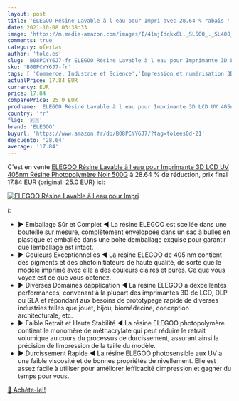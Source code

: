 ```yaml
---
layout: post
title: 'ELEGOO Résine Lavable à l eau pour Impri avec 28.64 % rabais '
date: 2021-10-08 03:38:33
image: 'https://m.media-amazon.com/images/I/41mjIdqkx6L._SL500_._SL400_.jpg'
comments: true
category: ofertas
author: 'tole.es'
slug: 'B08PCYY6J7-fr ELEGOO Résine Lavable à l eau pour Imprimante 3D LCD UV...'
sku: 'B08PCYY6J7-fr'
tags: [ 'Commerce, Industrie et Science','Impression et numérisation 3D','Matériaux dimpression 3D','Matériaux dimpression 3D liquides','elegoo', ]
actualPrice: 17.84 EUR
currency: EUR
price: 17.84
comparePrice: 25.0 EUR
prodname: 'ELEGOO Résine Lavable à l eau pour Imprimante 3D LCD UV 405nm Résine Photopolymère  Noir 500G'
country: 'fr'
flag: '🇫🇷'
brand: 'ELEGOO'
buyurl: 'https://www.amazon.fr/dp/B08PCYY6J7/?tag=tolees0d-21'
descuento: '28.64'
average: '17.84'
---
```


C'est en vente [ELEGOO Résine Lavable à l eau pour Imprimante 3D LCD UV 405nm Résine Photopolymère  Noir 500G](https://www.amazon.fr/dp/B08PCYY6J7/?tag=tolees0d-21)  à  28.64 % de réduction, prix final  17.84 EUR (original: 25.0 EUR) ici:

[![ELEGOO Résine Lavable à l eau pour Impri](https://m.media-amazon.com/images/I/41mjIdqkx6L._SL500_._SL400_.jpg)](https://www.amazon.fr/dp/B08PCYY6J7/?tag=tolees0d-21)

ℹ️:

- ▶ Emballage Sûr et Complet ◀ La résine ELEGOO est scellée dans une bouteille sur mesure, complètement enveloppée dans un sac à bulles en plastique et emballée dans une boîte demballage exquise pour garantir que lemballage est intact.
- ▶ Couleurs Exceptionnelles ◀ La résine ELEGOO de 405 nm contient des pigments et des photoinitiateurs de haute qualité, de sorte que le modèle imprimé avec elle a des couleurs claires et pures. Ce que vous voyez est ce que vous obtenez.
- ▶ Diverses Domaines dapplication ◀ La résine ELEGOO a dexcellentes performances, convenant à la plupart des imprimantes 3D de LCD, DLP ou SLA et répondant aux besoins de prototypage rapide de diverses industries telles que jouet, bijou, biomédecine, conception architecturale, etc.
- ▶ Faible Retrait et Haute Stabilité ◀ La résine ELEGOO photopolymère contient le monomère de méthacrylate qui peut réduire le retrait volumique au cours du processus de durcissement, assurant ainsi la précision de limpression de la taille du modèle.
- ▶ Durcissement Rapide ◀ La résine ELEGOO photosensible aux UV a une faible viscosité et de bonnes propriétés de nivellement. Elle est assez facile à utiliser pour améliorer lefficacité dimpression et gagner du temps pour vous.

[🛒 Achète-le!!](https://www.amazon.fr/dp/B08PCYY6J7/?tag=tolees0d-21)
